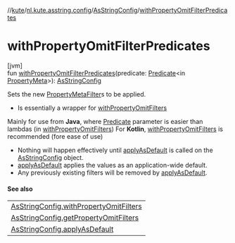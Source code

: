 //[kute](../../../index.md)/[nl.kute.asstring.config](../index.md)/[AsStringConfig](index.md)/[withPropertyOmitFilterPredicates](with-property-omit-filter-predicates.md)

# withPropertyOmitFilterPredicates

[jvm]\
fun [withPropertyOmitFilterPredicates](with-property-omit-filter-predicates.md)(predicate: [Predicate](https://docs.oracle.com/javase/8/docs/api/java/util/function/Predicate.html)&lt;in [PropertyMeta](../../nl.kute.asstring.property.meta/-property-meta/index.md)&gt;): [AsStringConfig](index.md)

Sets the new [PropertyMetaFilter](../../nl.kute.asstring.property.filter/-property-meta-filter/index.md)s to be applied.

- 
   Is essentially a wrapper for [withPropertyOmitFilters](with-property-omit-filters.md)

Mainly for use from **Java**, where [Predicate](https://docs.oracle.com/javase/8/docs/api/java/util/function/Predicate.html) parameter is easier than lambdas (in [withPropertyOmitFilters](with-property-omit-filters.md)) For **Kotlin**, [withPropertyOmitFilters](with-property-omit-filters.md) is recommended (fore ease of use)

- 
   Nothing will happen effectively until [applyAsDefault](apply-as-default.md) is called on the [AsStringConfig](index.md) object.
- 
   [applyAsDefault](apply-as-default.md) applies the values as an application-wide default.
- 
   Any previously existing filters will be removed by [applyAsDefault](apply-as-default.md).

#### See also

| |
|---|
| [AsStringConfig.withPropertyOmitFilters](with-property-omit-filters.md) |
| [AsStringConfig.getPropertyOmitFilters](get-property-omit-filters.md) |
| [AsStringConfig.applyAsDefault](apply-as-default.md) |
